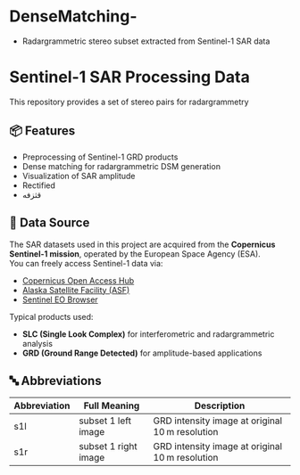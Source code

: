 # DenseMatching-
- Radargrammetric stereo subset extracted from Sentinel-1 SAR data 
# Sentinel-1 SAR Processing  Data

This repository provides a set of stereo pairs for radargrammetry

## 📦 Features

- Preprocessing of Sentinel-1 GRD products
- Dense matching for radargrammetric DSM generation
- Visualization of SAR amplitude
- Rectified
- قثزفه

## 📁 Data Source

The SAR datasets used in this project are acquired from the **Copernicus Sentinel-1 mission**, operated by the European Space Agency (ESA).  
You can freely access Sentinel-1 data via:

- [Copernicus Open Access Hub](https://scihub.copernicus.eu/)
- [Alaska Satellite Facility (ASF)](https://search.asf.alaska.edu/)
- [Sentinel EO Browser](https://apps.sentinel-hub.com/eo-browser/)

Typical products used:
- **SLC (Single Look Complex)** for interferometric and radargrammetric analysis
- **GRD (Ground Range Detected)** for amplitude-based applications

## 🔤 Abbreviations

| Abbreviation | Full Meaning                           | Description                                      |
|--------------|----------------------------------------|--------------------------------------------------|
| s1l          | subset 1 left image                    | GRD intensity image at original 10 m resolution  |
| s1r          | subset 1 right image                   | GRD intensity image at original 10 m resolution  |
